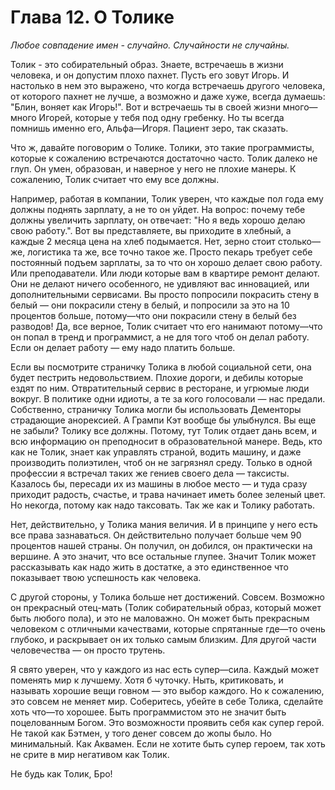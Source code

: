 # Глава 12. О Толике

*Любое совпадение имен - случайно. Случайности не случайны.*

Толик - это собирательный образ. Знаете, встречаешь в жизни человека, и он допустим плохо пахнет. Пусть его зовут Игорь. И настолько в нем это выражено, что когда встречаешь другого человека, от которого пахнет не лучше, а возможно и даже хуже, всегда думаешь: "Блин, воняет как Игорь!". Вот и встречаешь ты в своей жизни много—много Игорей, которые у тебя под одну гребенку. Но ты всегда помнишь именно его, Альфа—Игоря. Пациент зеро, так сказать.

Что ж, давайте поговорим о Толике. Толики, это такие программисты, которые к сожалению встречаются достаточно часто. Толик далеко не глуп. Он умен, образован, и наверное у него не плохие манеры. К сожалению, Толик считает что ему все должны.

Например, работая в компании, Толик уверен, что каждые пол года ему должны поднять зарплату, а не то он уйдет. На вопрос: почему тебе должны увеличить зарплату, он отвечает: "Но я ведь хорошо делаю свою работу.". Вот вы представляете, вы приходите в хлебный, а каждые 2 месяца цена на хлеб подымается. Нет, зерно стоит столько—же, логистика та же, все точно такое же. Просто пекарь требует себе постоянный подъем зарплаты, за то что он хорошо делает свою работу. Или преподаватели. Или люди которые вам в квартире ремонт делают. Они не делают ничего особенного, не удивляют вас инновацией, или дополнительными сервисами. Вы просто попросили покрасить стену в белый — они покрасили стену в белый, и попросили за это на 10 процентов больше, потому—что они покрасили стену в белый без разводов! Да, все верное, Толик считает что его нанимают потому—что он попал в тренд и программист, а не для того чтоб он делал работу. Если он делает работу — ему надо платить больше.

Если вы посмотрите страничку Толика в любой социальной сети, она будет пестрить недовольствием. Плохие дороги, и дебилы которые ездят по ним. Отвратительный сервис в ресторане, и угрюмые люди вокруг. В политике одни идиоты, а те за кого голосовали — нас предали. Собственно, страничку Толика могли бы использовать Дементоры страдающие анорексией. А Грампи Кэт вообще бы улыбнулся. Вы еще не забыли? Толику все должны. Потому, тут Толик отдает дань всем, и всю информацию он преподносит в образовательной манере. Ведь, кто как не Толик, знает как управлять страной, водить машину, и даже производить полиэтилен, чтоб он не загрязнял среду. Только в одной профессии я встречал таких же гениев своего дела — таксисты. Казалось бы, пересади их из машины в любое место — и туда сразу приходит радость, счастье, и трава начинает иметь более зеленый цвет. Но некогда, потому как надо таксовать. Так же как и Толику работать.

Нет, действительно, у Толика мания величия. И в принципе у него есть все права зазнаваться. Он действительно получает больше чем 90 процентов нашей страны. Он получил, он добился, он практически на вершине. А это значит, что все остальные глупее. Значит Толик может рассказывать как надо жить в достатке, а это единственное что показывает твою успешность как человека.

С другой стороны, у Толика больше нет достижений. Совсем. Возможно он прекрасный отец-мать (Толик собирательный образ, который может быть любого пола), и это не маловажно. Он может быть прекрасным человеком с отличными качествами, которые спрятанные где—то очень глубоко, и раскрывает он их только самым близким. Для другой части человечества — он просто трутень.

Я свято уверен, что у каждого из нас есть супер—сила. Каждый может поменять мир к лучшему. Хотя б чуточку. Ныть, критиковать, и называть хорошие вещи говном — это выбор каждого. Но к сожалению, это совсем не меняет мир. Соберитесь, убейте в себе Толика, сделайте хоть что—то хорошее. Быть программистом это не значит быть поцелованным Богом. Это возможности проявить себя как супер герой. Не такой как Бэтмен, у того денег совсем до жопы было. Но минимальный. Как Аквамен. Если не хотите быть супер героем, так хоть не срите в мир негативом как Толик.

Не будь как Толик, Бро!